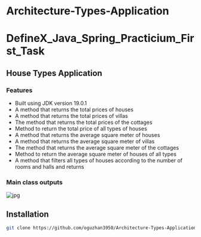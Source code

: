 # Architecture-Types-Application

# DefineX_Java_Spring_Practicium_First_Task
## House Types Application
### Features

- Built using JDK version 19.0.1
- A method that returns the total prices of houses
- A method that returns the total prices of villas
- The method that returns the total prices of the cottages
- Method to return the total price of all types of houses
- A method that returns the average square meter of houses
- A method that returns the average square meter of villas
- The method that returns the average square meter of the cottages
- Method to return the average square meter of houses of all types
- A method that filters all types of houses according to the number of rooms and halls and returns

### Main class outputs
![jpg](https://user-images.githubusercontent.com/101995377/214575526-d445a149-3293-420d-aa88-35bc67fa218b.jpg)

## Installation

```sh
git clone https://github.com/oguzhan3950/Architecture-Types-Application.git
```
